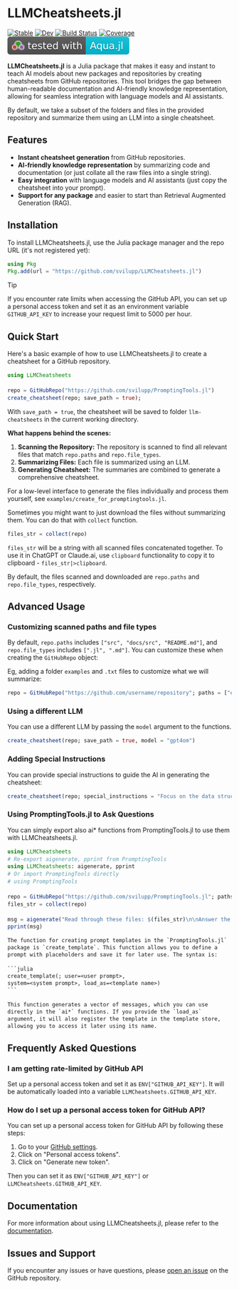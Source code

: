 # LLMCheatsheets.jl

[![Stable](https://img.shields.io/badge/docs-stable-blue.svg)](https://svilupp.github.io/LLMCheatsheets.jl/stable/)
[![Dev](https://img.shields.io/badge/docs-dev-blue.svg)](https://svilupp.github.io/LLMCheatsheets.jl/dev/)
[![Build Status](https://github.com/svilupp/LLMCheatsheets.jl/actions/workflows/CI.yml/badge.svg?branch=main)](https://github.com/svilupp/LLMCheatsheets.jl/actions/workflows/CI.yml?query=branch%3Amain)
[![Coverage](https://codecov.io/gh/svilupp/LLMCheatsheets.jl/branch/main/graph/badge.svg)](https://codecov.io/gh/svilupp/LLMCheatsheets.jl)
[![Aqua](https://raw.githubusercontent.com/JuliaTesting/Aqua.jl/master/badge.svg)](https://github.com/JuliaTesting/Aqua.jl)

**LLMCheatsheets.jl** is a Julia package that makes it easy and instant to teach AI models about new packages and repositories by creating cheatsheets from GitHub repositories. This tool bridges the gap between human-readable documentation and AI-friendly knowledge representation, allowing for seamless integration with language models and AI assistants.

By default, we take a subset of the folders and files in the provided repository and summarize them using an LLM into a single cheatsheet.

## Features

- **Instant cheatsheet generation** from GitHub repositories.
- **AI-friendly knowledge representation** by summarizing code and documentation (or just collate all the raw files into a single string).
- **Easy integration** with language models and AI assistants (just copy the cheatsheet into your prompt).
- **Support for any package** and easier to start than Retrieval Augmented Generation (RAG).

## Installation

To install LLMCheatsheets.jl, use the Julia package manager and the repo URL (it's not registered yet):

```julia
using Pkg
Pkg.add(url = "https://github.com/svilupp/LLMCheatsheets.jl")
```

> [!TIP]
> If you encounter rate limits when accessing the GitHub API, you can set up a personal access token and set it as an environment variable `GITHUB_API_KEY` to increase your request limit to 5000 per hour.

## Quick Start

Here's a basic example of how to use LLMCheatsheets.jl to create a cheatsheet for a GitHub repository.

```julia
using LLMCheatsheets

repo = GitHubRepo("https://github.com/svilupp/PromptingTools.jl")
create_cheatsheet(repo; save_path = true);
```

With `save_path = true`, the cheatsheet will be saved to folder `llm-cheatsheets` in the current working directory.

**What happens behind the scenes:**

1. **Scanning the Repository:** The repository is scanned to find all relevant files that match `repo.paths` and `repo.file_types`.
2. **Summarizing Files:** Each file is summarized using an LLM.
3. **Generating Cheatsheet:** The summaries are combined to generate a comprehensive cheatsheet.

For a low-level interface to generate the files individually and process them yourself, see `examples/create_for_promptingtools.jl`.

Sometimes you might want to just download the files without summarizing them. You can do that with `collect` function.

```julia
files_str = collect(repo)
```

`files_str` will be a string with all scanned files concatenated together. 
To use it in ChatGPT or Claude.ai, use `clipboard` functionality to copy it to clipboard - `files_str|>clipboard`.

By default, the files scanned and downloaded are `repo.paths` and `repo.file_types`, respectively.

## Advanced Usage

### Customizing scanned paths and file types

By default, `repo.paths` includes `["src", "docs/src", "README.md"]`, and `repo.file_types` includes `[".jl", ".md"]`. You can customize these when creating the `GitHubRepo` object:

Eg, adding a folder `examples` and `.txt` files to customize what we will summarize:

```julia
repo = GitHubRepo("https://github.com/username/repository"; paths = ["examples", "README.md"], file_types = [".jl", ".md", ".txt"])
```

### Using a different LLM

You can use a different LLM by passing the `model` argument to the functions.

```julia
create_cheatsheet(repo; save_path = true, model = "gpt4om")
```

### Adding Special Instructions

You can provide special instructions to guide the AI in generating the cheatsheet:

```julia
create_cheatsheet(repo; special_instructions = "Focus on the data structures and their interactions.")
```

### Using PromptingTools.jl to Ask Questions

You can simply export also ai* functions from PromptingTools.jl to use them with LLMCheatsheets.jl.

```julia
using LLMCheatsheets
# Re-export aigenerate, pprint from PromptingTools
using LLMCheatsheets: aigenerate, pprint
# Or import PromptingTools directly
# using PromptingTools

repo = GitHubRepo("https://github.com/svilupp/PromptingTools.jl"; paths = ["docs/src", "README.md"])
files_str = collect(repo)

msg = aigenerate("Read through these files: $(files_str)\n\nAnswer the question: What is the function for creating prompt templates?")
pprint(msg)
```

````plaintext
The function for creating prompt templates in the `PromptingTools.jl` package is `create_template`. This function allows you to define a prompt with placeholders and save it for later use. The syntax is:

```julia
create_template(; user=<user prompt>,
system=<system prompt>, load_as=<template name>)
```

This function generates a vector of messages, which you can use directly in the `ai*` functions. If you provide the `load_as` argument, it will also register the template in the template store,
allowing you to access it later using its name.
````

## Frequently Asked Questions

### I am getting rate-limited by GitHub API

Set up a personal access token and set it as `ENV["GITHUB_API_KEY"]`.
It will be automatically loaded into a variable `LLMCheatsheets.GITHUB_API_KEY`.

### How do I set up a personal access token for GitHub API?

You can set up a personal access token for GitHub API by following these steps:

1. Go to your [GitHub settings](https://github.com/settings/tokens).
2. Click on "Personal access tokens".
3. Click on "Generate new token".

Then you can set it as `ENV["GITHUB_API_KEY"]` or `LLMCheatsheets.GITHUB_API_KEY`.

## Documentation

For more information about using LLMCheatsheets.jl, please refer to the [documentation](https://svilupp.github.io/LLMCheatsheets.jl/dev/).

## Issues and Support

If you encounter any issues or have questions, please [open an issue](https://github.com/svilupp/LLMCheatsheets.jl/issues) on the GitHub repository.